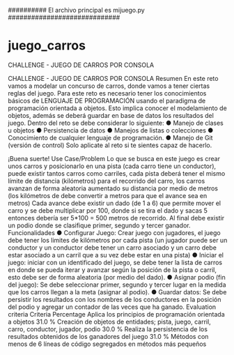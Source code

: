 ##########     El archivo principal es mijuego.py       #############################



# juego_carros
CHALLENGE - JUEGO DE CARROS POR CONSOLA

CHALLENGE - JUEGO DE CARROS POR
CONSOLA
Resumen
En este reto vamos a modelar un concurso de carros, donde vamos a tener ciertas reglas
del juego. Para este reto es necesario tener los conocimientos básicos de LENGUAJE DE
PROGRAMACIÓN usando el paradigma de programación orientada a objetos. Esto implica
conocer el modelamiento de objetos, además se deberá guardar en base de datos los
resultados del juego.
Dentro del reto se debe considerar lo siguiente:
● Manejo de clases u objetos
● Persistencia de datos
● Manejos de listas o colecciones
● Conocimiento de cualquier lenguaje de programación.
● Manejo de Git (versión de control)
Solo aplicate al reto si te sientes capaz de hacerlo.


¡Buena suerte!
Use Case/Problem
Lo que se busca en este juego es crear unos carros y posicionarlo en una pista (cada
carro tiene un conductor), puede existir tantos carros como carriles, cada pista deberá
tener el mismo límite de distancia (kilómetros) para el recorrido del carro, los carros
avanzan de forma aleatoria aumentado su distancia por medio de metros (los kilómetros
de debe convertir a metros para que el avance sea en metros)
Cada avance debe existir un dado (de 1 a 6) que permite mover el carro y se debe
multiplicar por 100, donde si se tira el dado y sacas 5 entonces debería ser 5*100 = 500
metros de recorrido.
Al final debe existir un podio donde se clasifique primer, segundo y tercer ganador.
Funcionalidades
● Configurar Juego: Crear juego con jugadores, el juego debe tener los limites de
kilómetros por cada pista (un jugador puede ser un conductor y un conductor debe
tener un carro asociado y un carro debe estar asociado a un carril que a su vez debe
estar en una pista)
● Iniciar el juego: iniciar con un identificado del juego, se debe tener la lista de carros
en donde se pueda iterar y avanzar según la posición de la pista o carril, esto debe
ser de forma aleatoria (por medio del dado).
● Asignar podio (fin del juego): Se debe seleccionar primer, segundo y tercer lugar
en la medida que los carros llegan a la meta (asignar al podio).
● Guardar datos: Se debe persistir los resultados con los nombres de los conductores
en la posición del podio y agregar un contador de las veces que ha ganado.
Evaluation criteria
Criteria Percentage
Aplica los principios de programación orientada a objetos 31.0 %
Creación de objetos de entidades; pista, juego, carril, carro, conductor,
jugador, podio
30.0 %
Realiza la persistencia de los resultados obtenidos de los ganadores del
juego
31.0 %
Métodos con menos de 6 líneas de código segregados en métodos más
pequeños
